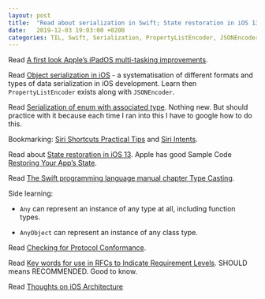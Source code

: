 ```yaml
---
layout: post
title:  "Read about serialization in Swift; State restoration in iOS 13; Type Casting in Swift; Checking for Protocol Conformance in Swift; Key words for use in RFCs to Indicate Requirement Levels; Thoughts on iOS Architecture"
date:   2019-12-03 19:03:00 +0200
categories: TIL, Swift, Serialization, PropertyListEncoder, JSONEncoder, State restoration, Type Casting, Any, AnyObject, Architecture
---
```

Read [A first look Apple’s iPadOS multi-tasking improvements](https://www.computerworld.com/article/3405537/a-first-look-apples-ipados-multi-tasking-improvements.html).

Read [Object serialization in iOS](http://dmtopolog.com/object-serialization-in-ios/) - a systematisation of different formats and types of data serialization in iOS development. Learn then `PropertyListEncoder` exists along with `JSONEncoder`.

Read [Serialization of enum with associated type](http://dmtopolog.com/serialisation-of-enum-with-associated-type/). Nothing new. But should practice with it because each time I ran into this I have to google how to do this.

Bookmarking: [Siri Shortcuts Practical Tips](http://dmtopolog.com/siri-shortcuts-practical-tips/) and [Siri Intents](https://dmtopolog.com/siri-intents/).

Read about [State restoration in iOS 13](https://www.kairadiagne.com/2019/11/20/state-restoration-with-nsuseractivity.html). Apple has good Sample Code [Restoring Your App’s State](https://developer.apple.com/documentation/uikit/uiviewcontroller/restoring_your_app_s_state).

Read [The Swift programming language manual chapter Type Casting](https://docs.swift.org/swift-book/LanguageGuide/TypeCasting.html).

Side learning:

* `Any` can represent an instance of any type at all, including function types.

* `AnyObject` can represent an instance of any class type.

Read [Checking for Protocol Conformance](https://docs.swift.org/swift-book/LanguageGuide/Protocols.html#ID283).

Read [Key words for use in RFCs to Indicate Requirement Levels](https://tools.ietf.org/html/rfc2119). SHOULD means RECOMMENDED. Good to know.

Read [Thoughts on iOS Architecture](http://dmtopolog.com/thoughts-on-ios-architecture/)
